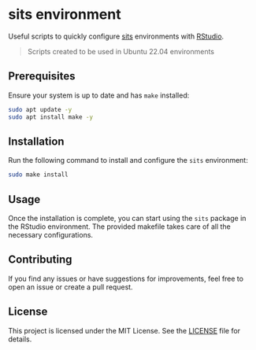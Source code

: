 
# sits environment

Useful scripts to quickly configure [sits](https://github.com/e-sensing/sits) environments with [RStudio](https://posit.co/download/rstudio-server/).

> Scripts created to be used in Ubuntu 22.04 environments

## Prerequisites

Ensure your system is up to date and has `make` installed:

```sh
sudo apt update -y
sudo apt install make -y
```

## Installation

Run the following command to install and configure the `sits` environment:

```sh
sudo make install
```

## Usage

Once the installation is complete, you can start using the `sits` package in the RStudio environment. The provided makefile takes care of all the necessary configurations.

## Contributing

If you find any issues or have suggestions for improvements, feel free to open an issue or create a pull request.

## License

This project is licensed under the MIT License. See the [LICENSE](LICENSE) file for details.
